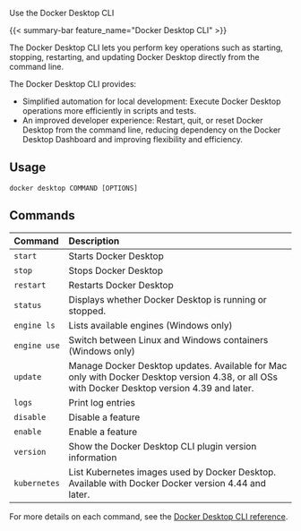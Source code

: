 Use the Docker Desktop CLI


{{< summary-bar feature_name="Docker Desktop CLI" >}}

The Docker Desktop CLI lets you perform key operations such as starting, stopping, restarting, and updating Docker Desktop directly from the command line.

The Docker Desktop CLI provides:

- Simplified automation for local development: Execute Docker Desktop operations more efficiently in scripts and tests. 
- An improved developer experience: Restart, quit, or reset Docker Desktop from the command line, reducing dependency on the Docker Desktop Dashboard and improving flexibility and efficiency.

## Usage

```console
docker desktop COMMAND [OPTIONS]
```

## Commands

| Command              | Description                              |
|:---------------------|:-----------------------------------------|
| `start`              | Starts Docker Desktop                    |
| `stop`               | Stops Docker Desktop                     |
| `restart`            | Restarts Docker Desktop                  |
| `status`             | Displays whether Docker Desktop is running or stopped.       |
| `engine ls`          | Lists available engines (Windows only)   |
| `engine use`         | Switch between Linux and Windows containers (Windows only) |
| `update`             | Manage Docker Desktop updates. Available for Mac only with Docker Desktop version 4.38, or all OSs with Docker Desktop version 4.39 and later. |
| `logs`               | Print log entries                        |
| `disable`            | Disable a feature                        |
| `enable`             | Enable a feature                         | 
| `version`            | Show the Docker Desktop CLI plugin version information |
| `kubernetes`         | List Kubernetes images used by Docker Desktop. Available with Docker Docker version 4.44 and later.          | 

For more details on each command, see the [Docker Desktop CLI reference](/reference/cli/docker/desktop/_index.md).
